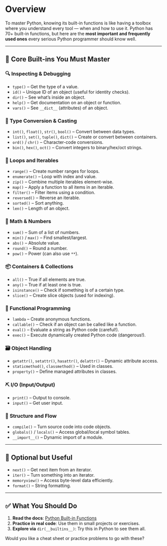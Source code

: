 # Overview

To master Python, knowing its built-in functions is like having a toolbox where you understand every tool — when and how to use it. Python has 70+ built-in functions, but here are the **most important and frequently used ones** every serious Python programmer should know well.

---

## 🧠 Core Built-ins You Must Master

### 🔍 Inspecting & Debugging

- `type()` – Get the type of a value.
- `id()` – Unique ID of an object (useful for identity checks).
- `dir()` – See what’s inside an object.
- `help()` – Get documentation on an object or function.
- `vars()` – See `__dict__` (attributes) of an object.

### 🔄 Type Conversion & Casting

- `int()`, `float()`, `str()`, `bool()` – Convert between data types.
- `list()`, `set()`, `tuple()`, `dict()` – Create or convert between containers.
- `ord()` / `chr()` – Character-code conversions.
- `bin()`, `hex()`, `oct()` – Convert integers to binary/hex/oct strings.

### 🔁 Loops and Iterables

- `range()` – Create number ranges for loops.
- `enumerate()` – Loop with index and value.
- `zip()` – Combine multiple iterables element-wise.
- `map()` – Apply a function to all items in an iterable.
- `filter()` – Filter items using a condition.
- `reversed()` – Reverse an iterable.
- `sorted()` – Sort anything.
- `len()` – Length of an object.

### 🧮 Math & Numbers

- `sum()` – Sum of a list of numbers.
- `min()` / `max()` – Find smallest/largest.
- `abs()` – Absolute value.
- `round()` – Round a number.
- `pow()` – Power (can also use `**`).

### 📦 Containers & Collections

- `all()` – True if all elements are true.
- `any()` – True if at least one is true.
- `isinstance()` – Check if something is of a certain type.
- `slice()` – Create slice objects (used for indexing).

### 🔧 Functional Programming

- `lambda` – Create anonymous functions.
- `callable()` – Check if an object can be called like a function.
- `eval()` – Evaluate a string as Python code (careful!).
- `exec()` – Execute dynamically created Python code (dangerous!).

### 🗃️ Object Handling

- `getattr()`, `setattr()`, `hasattr()`, `delattr()` – Dynamic attribute access.
- `staticmethod()`, `classmethod()` – Used in classes.
- `property()` – Define managed attributes in classes.

### ⛏️ I/O (Input/Output)

- `print()` – Output to console.
- `input()` – Get user input.

### 🧱 Structure and Flow

- `compile()` – Turn source code into code objects.
- `globals()` / `locals()` – Access global/local symbol tables.
- `__import__()` – Dynamic import of a module.

---

## 🧰 Optional but Useful

- `next()` – Get next item from an iterator.
- `iter()` – Turn something into an iterator.
- `memoryview()` – Access byte-level data efficiently.
- `format()` – String formatting.

---

## ✅ What You Should Do

1.  **Read the docs**: [Python Built-in Functions](https://docs.python.org/3/library/functions.html)
2.  **Practice in real code**: Use them in small projects or exercises.
3.  **Explore via** `dir(__builtins__)`: Try this in Python to see them all.

Would you like a cheat sheet or practice problems to go with these?
